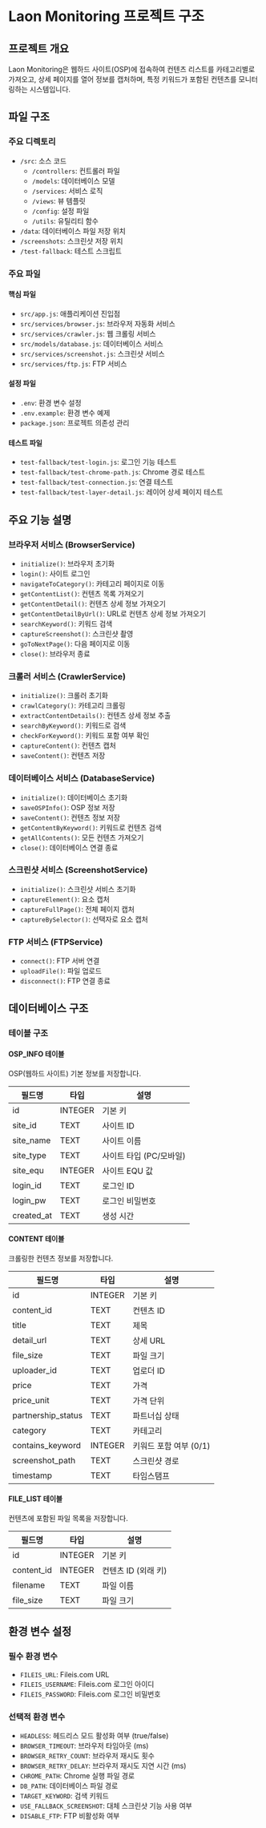 # Laon Monitoring 프로젝트 구조

## 프로젝트 개요
Laon Monitoring은 웹하드 사이트(OSP)에 접속하여 컨텐츠 리스트를 카테고리별로 가져오고, 상세 페이지를 열어 정보를 캡처하며, 특정 키워드가 포함된 컨텐츠를 모니터링하는 시스템입니다.

## 파일 구조

### 주요 디렉토리
- `/src`: 소스 코드
  - `/controllers`: 컨트롤러 파일
  - `/models`: 데이터베이스 모델
  - `/services`: 서비스 로직
  - `/views`: 뷰 템플릿
  - `/config`: 설정 파일
  - `/utils`: 유틸리티 함수
- `/data`: 데이터베이스 파일 저장 위치
- `/screenshots`: 스크린샷 저장 위치
- `/test-fallback`: 테스트 스크립트

### 주요 파일

#### 핵심 파일
- `src/app.js`: 애플리케이션 진입점
- `src/services/browser.js`: 브라우저 자동화 서비스
- `src/services/crawler.js`: 웹 크롤링 서비스
- `src/models/database.js`: 데이터베이스 서비스
- `src/services/screenshot.js`: 스크린샷 서비스
- `src/services/ftp.js`: FTP 서비스

#### 설정 파일
- `.env`: 환경 변수 설정
- `.env.example`: 환경 변수 예제
- `package.json`: 프로젝트 의존성 관리

#### 테스트 파일
- `test-fallback/test-login.js`: 로그인 기능 테스트
- `test-fallback/test-chrome-path.js`: Chrome 경로 테스트
- `test-fallback/test-connection.js`: 연결 테스트
- `test-fallback/test-layer-detail.js`: 레이어 상세 페이지 테스트

## 주요 기능 설명

### 브라우저 서비스 (BrowserService)
- `initialize()`: 브라우저 초기화
- `login()`: 사이트 로그인
- `navigateToCategory()`: 카테고리 페이지로 이동
- `getContentList()`: 컨텐츠 목록 가져오기
- `getContentDetail()`: 컨텐츠 상세 정보 가져오기
- `getContentDetailByUrl()`: URL로 컨텐츠 상세 정보 가져오기
- `searchKeyword()`: 키워드 검색
- `captureScreenshot()`: 스크린샷 촬영
- `goToNextPage()`: 다음 페이지로 이동
- `close()`: 브라우저 종료

### 크롤러 서비스 (CrawlerService)
- `initialize()`: 크롤러 초기화
- `crawlCategory()`: 카테고리 크롤링
- `extractContentDetails()`: 컨텐츠 상세 정보 추출
- `searchByKeyword()`: 키워드로 검색
- `checkForKeyword()`: 키워드 포함 여부 확인
- `captureContent()`: 컨텐츠 캡처
- `saveContent()`: 컨텐츠 저장

### 데이터베이스 서비스 (DatabaseService)
- `initialize()`: 데이터베이스 초기화
- `saveOSPInfo()`: OSP 정보 저장
- `saveContent()`: 컨텐츠 정보 저장
- `getContentByKeyword()`: 키워드로 컨텐츠 검색
- `getAllContents()`: 모든 컨텐츠 가져오기
- `close()`: 데이터베이스 연결 종료

### 스크린샷 서비스 (ScreenshotService)
- `initialize()`: 스크린샷 서비스 초기화
- `captureElement()`: 요소 캡처
- `captureFullPage()`: 전체 페이지 캡처
- `captureBySelector()`: 선택자로 요소 캡처

### FTP 서비스 (FTPService)
- `connect()`: FTP 서버 연결
- `uploadFile()`: 파일 업로드
- `disconnect()`: FTP 연결 종료

## 데이터베이스 구조

### 테이블 구조

#### OSP_INFO 테이블
OSP(웹하드 사이트) 기본 정보를 저장합니다.

| 필드명 | 타입 | 설명 |
|--------|------|------|
| id | INTEGER | 기본 키 |
| site_id | TEXT | 사이트 ID |
| site_name | TEXT | 사이트 이름 |
| site_type | TEXT | 사이트 타입 (PC/모바일) |
| site_equ | INTEGER | 사이트 EQU 값 |
| login_id | TEXT | 로그인 ID |
| login_pw | TEXT | 로그인 비밀번호 |
| created_at | TEXT | 생성 시간 |

#### CONTENT 테이블
크롤링한 컨텐츠 정보를 저장합니다.

| 필드명 | 타입 | 설명 |
|--------|------|------|
| id | INTEGER | 기본 키 |
| content_id | TEXT | 컨텐츠 ID |
| title | TEXT | 제목 |
| detail_url | TEXT | 상세 URL |
| file_size | TEXT | 파일 크기 |
| uploader_id | TEXT | 업로더 ID |
| price | TEXT | 가격 |
| price_unit | TEXT | 가격 단위 |
| partnership_status | TEXT | 파트너십 상태 |
| category | TEXT | 카테고리 |
| contains_keyword | INTEGER | 키워드 포함 여부 (0/1) |
| screenshot_path | TEXT | 스크린샷 경로 |
| timestamp | TEXT | 타임스탬프 |

#### FILE_LIST 테이블
컨텐츠에 포함된 파일 목록을 저장합니다.

| 필드명 | 타입 | 설명 |
|--------|------|------|
| id | INTEGER | 기본 키 |
| content_id | INTEGER | 컨텐츠 ID (외래 키) |
| filename | TEXT | 파일 이름 |
| file_size | TEXT | 파일 크기 |

## 환경 변수 설정

### 필수 환경 변수
- `FILEIS_URL`: Fileis.com URL
- `FILEIS_USERNAME`: Fileis.com 로그인 아이디
- `FILEIS_PASSWORD`: Fileis.com 로그인 비밀번호

### 선택적 환경 변수
- `HEADLESS`: 헤드리스 모드 활성화 여부 (true/false)
- `BROWSER_TIMEOUT`: 브라우저 타임아웃 (ms)
- `BROWSER_RETRY_COUNT`: 브라우저 재시도 횟수
- `BROWSER_RETRY_DELAY`: 브라우저 재시도 지연 시간 (ms)
- `CHROME_PATH`: Chrome 실행 파일 경로
- `DB_PATH`: 데이터베이스 파일 경로
- `TARGET_KEYWORD`: 검색 키워드
- `USE_FALLBACK_SCREENSHOT`: 대체 스크린샷 기능 사용 여부
- `DISABLE_FTP`: FTP 비활성화 여부
